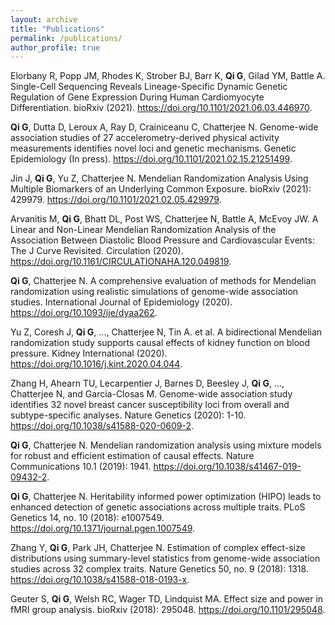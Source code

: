 ```yaml
---
layout: archive
title: "Publications"
permalink: /publications/
author_profile: true
---
```


Elorbany R, Popp JM, Rhodes K, Strober BJ, Barr K, **Qi G**, Gilad YM, Battle A. Single-Cell Sequencing Reveals Lineage-Specific Dynamic Genetic Regulation of Gene Expression During Human Cardiomyocyte Differentiation. bioRxiv (2021). https://doi.org/10.1101/2021.06.03.446970.

**Qi G**, Dutta D, Leroux A, Ray D, Crainiceanu C, Chatterjee N. Genome-wide association studies of 27 accelerometry-derived physical activity measurements identifies novel loci and genetic mechanisms. Genetic Epidemiology (In press). https://doi.org/10.1101/2021.02.15.21251499.

Jin J, **Qi G**, Yu Z, Chatterjee N. Mendelian Randomization Analysis Using Multiple Biomarkers of an Underlying Common Exposure. bioRxiv (2021): 429979. https://doi.org/10.1101/2021.02.05.429979.

Arvanitis M, **Qi G**, Bhatt DL, Post WS, Chatterjee N, Battle A, McEvoy JW. A Linear and Non-Linear Mendelian Randomization Analysis of the Association Between Diastolic Blood Pressure and Cardiovascular Events: The J Curve Revisited. Circulation (2020). https://doi.org/10.1161/CIRCULATIONAHA.120.049819.

**Qi G**, Chatterjee N. A comprehensive evaluation of methods for Mendelian randomization using realistic simulations of genome-wide association studies. International Journal of Epidemiology (2020). https://doi.org/10.1093/ije/dyaa262.

Yu Z, Coresh J, **Qi G**, …, Chatterjee N, Tin A. et al. A bidirectional Mendelian randomization study supports causal effects of kidney function on blood pressure. Kidney International (2020). https://doi.org/10.1016/j.kint.2020.04.044.

Zhang H, Ahearn TU, Lecarpentier J, Barnes D, Beesley J, **Qi G**, …, Chatterjee N, and Garcia-Closas M. Genome-wide association study identifies 32 novel breast cancer susceptibility loci from overall and subtype-specific analyses. Nature Genetics (2020): 1-10. https://doi.org/10.1038/s41588-020-0609-2.

**Qi G**, Chatterjee N. Mendelian randomization analysis using mixture models for robust and efficient estimation of causal effects. Nature Communications 10.1 (2019): 1941. https://doi.org/10.1038/s41467-019-09432-2.

**Qi G**, Chatterjee N. Heritability informed power optimization (HIPO) leads to enhanced detection of genetic associations across multiple traits. PLoS Genetics 14, no. 10 (2018): e1007549. https://doi.org/10.1371/journal.pgen.1007549.

Zhang Y, **Qi G**, Park JH, Chatterjee N. Estimation of complex effect-size distributions using summary-level statistics from genome-wide association studies across 32 complex traits. Nature Genetics 50, no. 9 (2018): 1318. https://doi.org/10.1038/s41588-018-0193-x.

Geuter S, **Qi G**, Welsh RC, Wager TD, Lindquist MA. Effect size and power in fMRI group analysis. bioRxiv (2018): 295048. https://doi.org/10.1101/295048.


